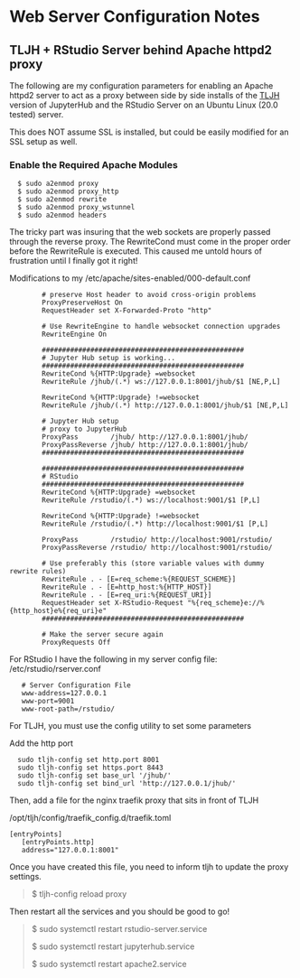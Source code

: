 # Web Server Configuration Notes

## TLJH + RStudio Server behind Apache httpd2 proxy
The following are my configuration parameters for enabling an Apache httpd2 server to act as a proxy between side by side installs of the [TLJH](https://tljh.jupyter.org/en/latest/ "The Littlest JupyterHub Server") version of JupyterHub and the RStudio Server on an Ubuntu Linux (20.0 tested) server.

This does NOT assume SSL is installed, but could be easily modified for an SSL setup as well.

### Enable the Required Apache Modules

```
  $ sudo a2enmod proxy
  $ sudo a2enmod proxy_http
  $ sudo a2enmod rewrite
  $ sudo a2enmod proxy_wstunnel
  $ sudo a2enmod headers

````

The tricky part was insuring that the web sockets are properly passed through the reverse proxy. The RewriteCond must come in the proper order before the RewriteRule is executed. This caused me untold hours of frustration until I finally got it right!

Modifications to my /etc/apache/sites-enabled/000-default.conf

```
        # preserve Host header to avoid cross-origin problems
        ProxyPreserveHost On
        RequestHeader set X-Forwarded-Proto "http"

        # Use RewriteEngine to handle websocket connection upgrades
        RewriteEngine On

        ##################################################
        # Jupyter Hub setup is working...
        ##################################################
        RewriteCond %{HTTP:Upgrade} =websocket
        RewriteRule /jhub/(.*) ws://127.0.0.1:8001/jhub/$1 [NE,P,L]

        RewriteCond %{HTTP:Upgrade} !=websocket
        RewriteRule /jhub/(.*) http://127.0.0.1:8001/jhub/$1 [NE,P,L]

        # Jupyter Hub setup
        # proxy to JupyterHub
        ProxyPass        /jhub/ http://127.0.0.1:8001/jhub/
        ProxyPassReverse /jhub/ http://127.0.0.1:8001/jhub/
        ##################################################

        ##################################################
        # RStudio
        ##################################################
        RewriteCond %{HTTP:Upgrade} =websocket
        RewriteRule /rstudio/(.*) ws://localhost:9001/$1 [P,L]

        RewriteCond %{HTTP:Upgrade} !=websocket
        RewriteRule /rstudio/(.*) http://localhost:9001/$1 [P,L]

        ProxyPass        /rstudio/ http://localhost:9001/rstudio/
        ProxyPassReverse /rstudio/ http://localhost:9001/rstudio/

        # Use preferably this (store variable values with dummy rewrite rules)
        RewriteRule . - [E=req_scheme:%{REQUEST_SCHEME}]
        RewriteRule . - [E=http_host:%{HTTP_HOST}]
        RewriteRule . - [E=req_uri:%{REQUEST_URI}]
        RequestHeader set X-RStudio-Request "%{req_scheme}e://%{http_host}e%{req_uri}e"
        ##################################################

        # Make the server secure again
        ProxyRequests Off

```        

For RStudio I have the following in my server config file:
/etc/rstudio/rserver.conf

```
   # Server Configuration File
   www-address=127.0.0.1
   www-port=9001
   www-root-path=/rstudio/

````

For TLJH, you must use the config utility to set some parameters

Add the http port

```
  sudo tljh-config set http.port 8001
  sudo tljh-config set https.port 8443
  sudo tljh-config set base_url '/jhub/'
  sudo tljh-config set bind_url 'http://127.0.0.1/jhub/'

````

Then, add a file for the nginx traefik proxy that sits in front of TLJH

/opt/tljh/config/traefik_config.d/traefik.toml

```
[entryPoints]   
   [entryPoints.http]
   address="127.0.0.1:8001"

````

Once you have created this file, you need to inform tljh to update the proxy settings.

> $ tljh-config reload proxy

Then restart all the services and you should be good to go!

> <p> $ sudo systemctl restart rstudio-server.service </p>
> <p> $ sudo systemctl restart jupyterhub.service </p>
> <p> $ sudo systemctl restart apache2.service </p>







